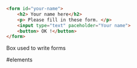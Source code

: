 
```html
<form id="your-name">
	<h2> Your name here</h2>
	<p> Please fill in these form. </p>
	<input type="text" paceholder="Your name">
	<button> OK !</button>
</form>

```

Box used to write forms

#elements 